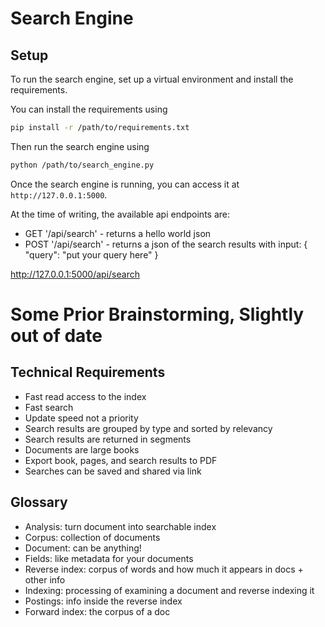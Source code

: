 # Search Engine

## Setup

To run the search engine, set up a virtual environment and install the requirements.

You can install the requirements using

```bash
pip install -r /path/to/requirements.txt
```

Then run the search engine using

```bash
python /path/to/search_engine.py
```

Once the search engine is running, you can access it at `http://127.0.0.1:5000`.

At the time of writing, the available api endpoints are:
- GET '/api/search' - returns a hello world json
- POST '/api/search' - returns a json of the search results with input: { "query": "put your query here" }

http://127.0.0.1:5000/api/search


# Some Prior Brainstorming, Slightly out of date

## Technical Requirements
* Fast read access to the index
* Fast search
* Update speed not a priority
* Search results are grouped by type and sorted by relevancy
* Search results are returned in segments
* Documents are large books
* Export book, pages, and search results to PDF
* Searches can be saved and shared via link


## Glossary
* Analysis: turn document into searchable index
* Corpus: collection of documents
* Document: can be anything!
* Fields: like metadata for your documents
* Reverse index: corpus of words and how much it appears in docs + other info
* Indexing: processing of examining a document and reverse indexing it
* Postings: info inside the reverse index
* Forward index: the corpus of a doc